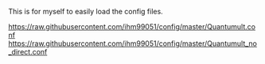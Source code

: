 This is for myself to easily load the config files.


https://raw.githubusercontent.com/ihm99051/config/master/Quantumult.conf
https://raw.githubusercontent.com/ihm99051/config/master/Quantumult_no_direct.conf
